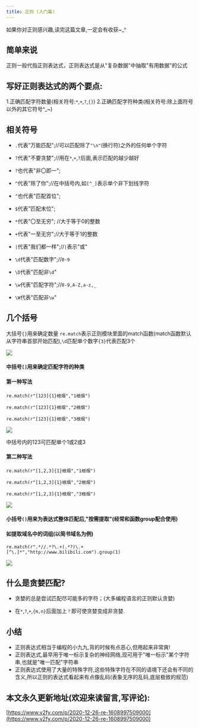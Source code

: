 ```yaml
---
title: 正则 (入门篇)
---
```



如果你对正则感兴趣,读完这篇文章,一定会有收获~_^

## 简单来说

正则一般代指正则表达式，正则表达式是从"复杂数据"中抽取"有用数据"的公式



## 写好正则表达式的两个要点:

1.正确匹配字符数量(相关符号:`*`,`+`,`?`,`{}`)
2.正确匹配字符种类(相关符号:除上面符号以外的其它符号^_~)



## 相关符号

- `.`代表"万能匹配";//可以匹配除了`"\n"`(换行符)之外的任何单个字符

- `?`代表"不要贪婪";//用在`*`,`+`,`?`后面,表示匹配的越少越好
- `?`也代表"非〇即一";

- `^`代表"除了你";//在中括号内,如`[^_]`表示单个非下划线字符
- `^`也代表"匹配首位";
- `$`代表"匹配末位";
- `*`代表"〇至无穷"; //大于等于0的整数

- `+`代表"一至无穷";//大于等于1的整数
- `|`代表"我们都一样";//`|`表示"或"


- `\d`代表"匹配数字";//`0-9`
- `\D`代表"匹配非`\d`"
- `\w`代表"匹配字符";//`0-9,A-Z,a-z,_`
- `\W`代表"匹配非`\w`"



## 几个括号
大括号`{}`用来确定数量
`re.match`表示正则模块里面的match函数(match函数默认从字符串首部开始匹配),`\d`匹配单个数字`{3}`代表匹配3个

![](https://www.v2fy.com/asset/0i/jikemiji/jikemiji-md/2020-12-26-re-1608997509000.assets/3203841-6ba2fef861bcc36e.png)



#### 中括号`[]`用来确定匹配字符的种类

#### 第一种写法

```re
re.match(r"[123]{1}根烟","1根烟")

re.match(r"[123]{1}根烟","2根烟")

re.match(r"[123]{1}根烟","3根烟")
```


![](https://www.v2fy.com/asset/0i/jikemiji/jikemiji-md/2020-12-26-re-1608997509000.assets/3203841-48e3111b99f0bfd1.png)


中括号内的123可匹配单个1或2或3


#### 第二种写法

```
re.match(r"[1,2,3]{1}根烟","1根烟")

re.match(r"[1,2,3]{1}根烟","2根烟")

re.match(r"[1,2,3]{1}根烟","3根烟")
```


![](https://www.v2fy.com/asset/0i/jikemiji/jikemiji-md/2020-12-26-re-1608997509000.assets/3203841-5ceb56ba8c90d67b.png)



#### 小括号`()`用来为表达式整体匹配后,"按需提取"(经常和函数group配合使用)

#### 如提取域名中的词组(以简书域名为例)
`re.match(r".*//.*?\.+(.*?)\.+[^\.]*","http://www.bilibili.com").group(1)`


![](https://www.v2fy.com/asset/0i/jikemiji/jikemiji-md/2020-12-26-re-1608997509000.assets/3203841-d8dd5fbedd108070.png)



## 什么是贪婪匹配?

- 贪婪的总是尝试匹配尽可能多的字符；(大多编程语言的正则默认贪婪)

- 在`*`,`?`,`+`,`{m,n}`后面加上`？`即可使贪婪变成非贪婪.

  

  

## 小结

- 正则表达式相当于编程的小九九,背的时候有点恶心,但用起来非常爽!
- 正则表达式,最早用于唯一标示复杂的神经网络,现可用于"唯一标示"某个字符串,也就是"唯一匹配"字符串
- 正则表达式使用了大量的特殊字符,这些特殊字符在不同的语境下还会有不同的含义,所以正则的表达式看起来有点像乱码(表象无序的乱码,底层极致的规范)







## 本文永久更新地址(欢迎来读留言,写评论):

[https://www.v2fy.com/p/2020-12-26-re-1608997509000](https://www.v2fy.com/p/2020-12-26-re-1608997509000)
